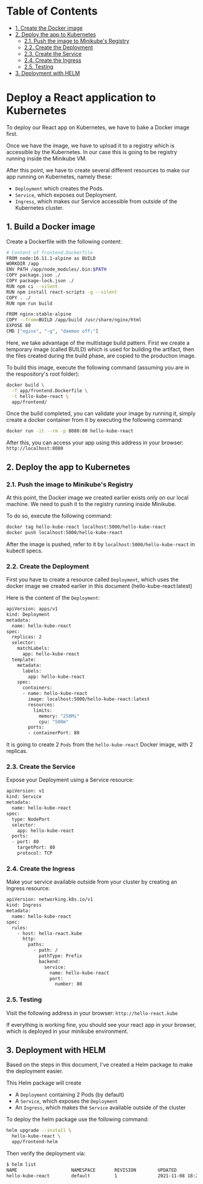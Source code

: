 # Table of Contents

- [1. Create the Docker image](#create-docker-image)
- [2. Deploy the app to Kubernetes](#kubernetes-deploy)
  - [2.1. Push the image to Minikube's Registry](#registry)
  - [2.2. Create the Deployment](#deployment)
  - [2.3. Create the Service](#service)
  - [2.4. Create the Ingress](#ingress)
  - [2.5. Testing](#testing)
- [3. Deployment with HELM](#helm)


# Deploy a React application to Kubernetes

To deploy our React app on Kubernetes, we have to bake a Docker image first.

Once we have the image, we have to upload it to a registry which is accessible by the Kubernetes. In our case this is going
to be registry running inside the Minikube VM.

After this point, we have to create several different resources to make our app running on Kubernetes, namely these:

- `Deployment` which creates the Pods.
- `Service`, which exposes out Deployment.
- `Ingress`, which makes our Service accessible from outside of the Kubernetes cluster.

## <a id="create-docker-image"></a> 1. Build a Docker image

Create a Dockerfile with the following content:

```bash
# Content of frontend.Dockerfile
FROM node:16.11.1-alpine as BUILD
WORKDIR /app
ENV PATH /app/node_modules/.bin:$PATH
COPY package.json ./
COPY package-lock.json ./
RUN npm ci --silent
RUN npm install react-scripts -g --silent
COPY . ./
RUN npm run build

FROM nginx:stable-alpine
COPY --from=BUILD /app/build /usr/share/nginx/html
EXPOSE 80
CMD ["nginx", "-g", "daemon off;"]
```

Here, we take advantage of the multistage build pattern. First we create a temporary image (called BUILD) which is used for building the artifact, then the files created during the build phase, are copied
to the production image.

To build this image, execute the following command (assuming you are in the respository's root folder):

```bash
docker build \
  -f app/frontend.Dockerfile \
  -t hello-kube-react \
  app/frontend/
```

Once the build completed, you can validate your image by running it, simply create a docker container from it by executing the following command:

```bash
docker run -it --rm -p 8080:80 hello-kube-react
```

After this, you can access your app using this address in your browser: `http://localhost:8080`

## <a id="kubernetes-deploy"></a> 2. Deploy the app to Kubernetes

### <a id="registry"></a> 2.1. Push the image to Minikube's Registry

At this point, the Docker image we created earlier exists only on our local machine. We need to push it to the registry running inside Minikube.

To do so, execute the following command:

```bash
docker tag hello-kube-react localhost:5000/hello-kube-react
docker push localhost:5000/hello-kube-react
```

After the image is pushed, refer to it by `localhost:5000/hello-kube-react` in kubectl specs.

### <a id="deployment"></a> 2.2. Create the Deployment

First you have to create a resource called `Deployment`, which uses the docker image we created earlier in this document (hello-kube-react:latest)

Here is the content of the `Deployment`:

```bash
apiVersion: apps/v1
kind: Deployment
metadata:
  name: hello-kube-react
spec:
  replicas: 2
  selector:
    matchLabels:
      app: hello-kube-react
  template:
    metadata:
      labels:
        app: hello-kube-react
    spec:
      containers:
      - name: hello-kube-react
        image: localhost:5000/hello-kube-react:latest
        resources:
          limits:
            memory: "250Mi"
            cpu: "500m"
        ports:
        - containerPort: 80
```

It is going to create 2 `Pods` from the `hello-kube-react` Docker image, with 2 replicas.

### <a id="service"></a> 2.3. Create the Service

Expose your Deployment using a Service resource:

```bash
apiVersion: v1
kind: Service
metadata:
  name: hello-kube-react
spec:
  type: NodePort
  selector:
    app: hello-kube-react
  ports:
  - port: 80
    targetPort: 80
    protocol: TCP
```

### <a id="ingress"></a> 2.4. Create the Ingress

Make your service available outside from your cluster by creating an Ingress resource:

```bash
apiVersion: networking.k8s.io/v1
kind: Ingress
metadata:
  name: hello-kube-react
spec:
  rules:
    - host: hello-react.kube
      http:
        paths:
          - path: /
            pathType: Prefix
            backend:
              service:
                name: hello-kube-react
                port:
                  number: 80
```

### <a id="testing"></a> 2.5. Testing

Visit the following address in your browser: `http://hello-react.kube`

If everything is working fine, you should see your react app in your browser, which is deployed in your minikube environment.


## <a id="helm"></a> 3. Deployment with HELM

Based on the steps in this document, I've created a Helm package to make the deployment easier.

This Helm package will create

- A `Deployment` containing 2 Pods (by default)
- A `Service`, which exposes the `Deployment`
- An `Ingress`, which makes the `Service` available outside of the cluster

To deploy the helm package use the following command:

```bash
helm upgrade --install \
  hello-kube-react \
  app/frontend-helm
```

Then verify the deployment via:

```bash
$ helm list
NAME                    NAMESPACE       REVISION        UPDATED                                 STATUS          CHART                   APP VERSION
hello-kube-react        default         1               2021-11-08 18:28:20.782716927 +0100 CET deployed        hello-kube-react-0.1.0  0.0.1 
```
